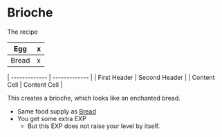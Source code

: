 # Brioche

The recipe

| Egg   | x |
| ----- | - |
| Bread | x |


| ------------- | ------------- |
| First Header  | Second Header |
| Content Cell  | Content Cell  |

This creates a brioche, which looks like an enchanted bread.

* Same food supply as [Bread](http://minecraft.gamepedia.com/Bread)
* You get some extra EXP
    * But this EXP does not raise your level by itself.
